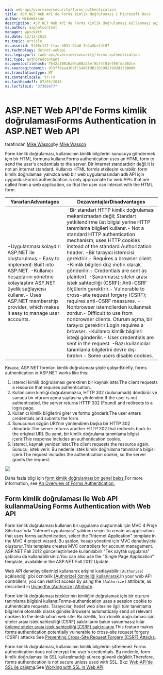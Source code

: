 ```yaml
---
uid: web-api/overview/security/forms-authentication
title: ASP.NET Web API'de Forms kimlik doğrulaması | Microsoft Docs
author: MikeWasson
description: ASP.NET Web API'de Forms kimlik doğrulaması kullanmayı açıklar.
ms.author: aspnetcontent
manager: wpickett
ms.date: 12/12/2012
ms.topic: article
ms.assetid: 9f06c1f2-ffaa-4831-94a0-2e4a3befdf07
ms.technology: dotnet-webapi
msc.legacyurl: /web-api/overview/security/forms-authentication
msc.type: authoredcontent
ms.openlocfilehash: 7642a30816a04a88a25ef8bf4f01e766fda362ce
ms.sourcegitcommit: 953ff9ea4369f154d6fd0239599279ddd3280009
ms.translationtype: MT
ms.contentlocale: tr-TR
ms.lasthandoff: 07/03/2018
ms.locfileid: "37365077"
---
```

<a name="forms-authentication-in-aspnet-web-api"></a><span data-ttu-id="e5b63-103">ASP.NET Web API'de Forms kimlik doğrulaması</span><span class="sxs-lookup"><span data-stu-id="e5b63-103">Forms Authentication in ASP.NET Web API</span></span>
====================
<span data-ttu-id="e5b63-104">tarafından [Mike Wasson](https://github.com/MikeWasson)</span><span class="sxs-lookup"><span data-stu-id="e5b63-104">by [Mike Wasson](https://github.com/MikeWasson)</span></span>

<span data-ttu-id="e5b63-105">Form kimlik doğrulaması, kullanıcının kimlik bilgilerini sunucuya göndermek için bir HTML formuna kullanır.</span><span class="sxs-lookup"><span data-stu-id="e5b63-105">Forms authentication uses an HTML form to send the user's credentials to the server.</span></span> <span data-ttu-id="e5b63-106">Bir Internet standardıdır değil.</span><span class="sxs-lookup"><span data-stu-id="e5b63-106">It is not an Internet standard.</span></span> <span data-ttu-id="e5b63-107">Kullanıcı HTML formla etkileşim kurabilir, form kimlik doğrulaması yalnızca web bir web uygulamasından adlı API için uygundur.</span><span class="sxs-lookup"><span data-stu-id="e5b63-107">Forms authentication is only appropriate for web APIs that are called from a web application, so that the user can interact with the HTML form.</span></span>

| <span data-ttu-id="e5b63-108">Yararları</span><span class="sxs-lookup"><span data-stu-id="e5b63-108">Advantages</span></span> | <span data-ttu-id="e5b63-109">Dezavantajlar</span><span class="sxs-lookup"><span data-stu-id="e5b63-109">Disadvantages</span></span> |
| --- | --- |
| <span data-ttu-id="e5b63-110">-Uygulanması kolaydır: ASP.NET ile oluşturulmuş.</span><span class="sxs-lookup"><span data-stu-id="e5b63-110">- Easy to implement: Built into ASP.NET.</span></span> <span data-ttu-id="e5b63-111">-Kullanıcı hesaplarını yönetme kolaylaştırır ASP.NET üyelik sağlayıcısı kullanır.</span><span class="sxs-lookup"><span data-stu-id="e5b63-111">- Uses ASP.NET membership provider, which makes it easy to manage user accounts.</span></span> | <span data-ttu-id="e5b63-112">-Bir standart HTTP kimlik doğrulaması mekanizmadan değil; Standart yetkilendirme üst bilgisi yerine HTTP tanımlama bilgileri kullanır.</span><span class="sxs-lookup"><span data-stu-id="e5b63-112">- Not a standard HTTP authentication mechanism; uses HTTP cookies instead of the standard Authorization header.</span></span> <span data-ttu-id="e5b63-113">-Bir tarayıcı istemcisi gerektirir.</span><span class="sxs-lookup"><span data-stu-id="e5b63-113">- Requires a browser client.</span></span> <span data-ttu-id="e5b63-114">-Kimlik bilgileri düz metin olarak gönderilir.</span><span class="sxs-lookup"><span data-stu-id="e5b63-114">- Credentials are sent as plaintext.</span></span> <span data-ttu-id="e5b63-115">-Savunmasız siteler arası istek sahteciliği (CSRF); Anti-CSRF ölçülerin gerektirir.</span><span class="sxs-lookup"><span data-stu-id="e5b63-115">- Vulnerable to cross-site request forgery (CSRF); requires anti-CSRF measures.</span></span> <span data-ttu-id="e5b63-116">-Nonbrowser istemcilerden kullanmak zordur.</span><span class="sxs-lookup"><span data-stu-id="e5b63-116">- Difficult to use from nonbrowser clients.</span></span> <span data-ttu-id="e5b63-117">Oturum açma, bir tarayıcı gerektirir.</span><span class="sxs-lookup"><span data-stu-id="e5b63-117">Login requires a browser.</span></span> <span data-ttu-id="e5b63-118">-Kullanıcı kimlik bilgileri isteği gönderilir.</span><span class="sxs-lookup"><span data-stu-id="e5b63-118">- User credentials are sent in the request.</span></span> <span data-ttu-id="e5b63-119">-Bazı kullanıcılar tanımlama bilgilerini devre dışı bırakın.</span><span class="sxs-lookup"><span data-stu-id="e5b63-119">- Some users disable cookies.</span></span> |

<span data-ttu-id="e5b63-120">Kısaca, ASP.NET formları kimlik doğrulaması şöyle çalışır:</span><span class="sxs-lookup"><span data-stu-id="e5b63-120">Briefly, forms authentication in ASP.NET works like this:</span></span>

1. <span data-ttu-id="e5b63-121">İstemci kimlik doğrulaması gerektiren bir kaynak ister.</span><span class="sxs-lookup"><span data-stu-id="e5b63-121">The client requests a resource that requires authentication.</span></span>
2. <span data-ttu-id="e5b63-122">Kullanıcının kimliği doğrulanmazsa, HTTP 302 (bulunamadı) döndürür ve sunucu bir oturum açma sayfasına yönlendirir.</span><span class="sxs-lookup"><span data-stu-id="e5b63-122">If the user is not authenticated, the server returns HTTP 302 (Found) and redirects to a login page.</span></span>
3. <span data-ttu-id="e5b63-123">Kullanıcı kimlik bilgilerini girer ve formu gönderir.</span><span class="sxs-lookup"><span data-stu-id="e5b63-123">The user enters credentials and submits the form.</span></span>
4. <span data-ttu-id="e5b63-124">Sunucunun özgün URI'nin yönlendiren başka bir HTTP 302 döndürür.</span><span class="sxs-lookup"><span data-stu-id="e5b63-124">The server returns another HTTP 302 that redirects back to the original URI.</span></span> <span data-ttu-id="e5b63-125">Bu yanıt, bir kimlik doğrulama tanımlama bilgisi içerir.</span><span class="sxs-lookup"><span data-stu-id="e5b63-125">This response includes an authentication cookie.</span></span>
5. <span data-ttu-id="e5b63-126">İstemci, kaynak yeniden ister.</span><span class="sxs-lookup"><span data-stu-id="e5b63-126">The client requests the resource again.</span></span> <span data-ttu-id="e5b63-127">Sunucu, istek verir. Bu nedenle istek kimlik doğrulama tanımlama bilgisi içerir.</span><span class="sxs-lookup"><span data-stu-id="e5b63-127">The request includes the authentication cookie, so the server grants the request.</span></span>

![](forms-authentication/_static/image1.png)

<span data-ttu-id="e5b63-128">Daha fazla bilgi için [form kimlik doğrulaması bir genel bakış.](../../../web-forms/overview/older-versions-security/introduction/an-overview-of-forms-authentication-cs.md)</span><span class="sxs-lookup"><span data-stu-id="e5b63-128">For more information, see [An Overview of Forms Authentication.](../../../web-forms/overview/older-versions-security/introduction/an-overview-of-forms-authentication-cs.md)</span></span>

## <a name="using-forms-authentication-with-web-api"></a><span data-ttu-id="e5b63-129">Form kimlik doğrulaması ile Web API kullanma</span><span class="sxs-lookup"><span data-stu-id="e5b63-129">Using Forms Authentication with Web API</span></span>

<span data-ttu-id="e5b63-130">Form kimlik doğrulaması kullanan bir uygulama oluşturmak için MVC 4 Proje Sihirbazı'nda "Internet uygulaması" şablonu seçin.</span><span class="sxs-lookup"><span data-stu-id="e5b63-130">To create an application that uses forms authentication, select the "Internet Application" template in the MVC 4 project wizard.</span></span> <span data-ttu-id="e5b63-131">Bu şablon, hesap yönetimi için MVC denetleyicisi oluşturur.</span><span class="sxs-lookup"><span data-stu-id="e5b63-131">This template creates MVC controllers for account management.</span></span> <span data-ttu-id="e5b63-132">ASP.NET Fall 2012 güncelleştirmede kullanılabilir "Tek sayfalı uygulama" şablonu da kullanabilirsiniz.</span><span class="sxs-lookup"><span data-stu-id="e5b63-132">You can also use the "Single Page Application" template, available in the ASP.NET Fall 2012 Update.</span></span>

<span data-ttu-id="e5b63-133">Web API denetleyicilerinizi kullanarak erişimi kısıtlayabilir `[Authorize]` açıklandığı gibi öznitelik [[Authorize] özniteliği kullanılarak](authentication-and-authorization-in-aspnet-web-api.md#auth3).</span><span class="sxs-lookup"><span data-stu-id="e5b63-133">In your web API controllers, you can restrict access by using the `[Authorize]` attribute, as described in [Using the [Authorize] Attribute](authentication-and-authorization-in-aspnet-web-api.md#auth3).</span></span>

<span data-ttu-id="e5b63-134">Form kimlik doğrulaması isteklerinin kimliğini doğrulamak için bir oturum tanımlama bilgisini kullanır.</span><span class="sxs-lookup"><span data-stu-id="e5b63-134">Forms-authentication uses a session cookie to authenticate requests.</span></span> <span data-ttu-id="e5b63-135">Tarayıcılar, hedef web sitesine ilgili tüm tanımlama bilgilerini otomatik olarak gönder.</span><span class="sxs-lookup"><span data-stu-id="e5b63-135">Browsers automatically send all relevant cookies to the destination web site.</span></span> <span data-ttu-id="e5b63-136">Bu özellik, form kimlik doğrulaması için siteler arası istek sahteciliği (CSRF) saldırılarını bakın savunmasız kılar [önleme siteler arası istek sahteciliği (CSRF) saldırılarını](preventing-cross-site-request-forgery-csrf-attacks.md).</span><span class="sxs-lookup"><span data-stu-id="e5b63-136">This feature makes forms authentication potentially vulnerable to cross-site request forgery (CSRF) attacks See [Preventing Cross-Site Request Forgery (CSRF) Attacks](preventing-cross-site-request-forgery-csrf-attacks.md).</span></span>

<span data-ttu-id="e5b63-137">Form kimlik doğrulaması, kullanıcının kimlik bilgilerini şifrelemez.</span><span class="sxs-lookup"><span data-stu-id="e5b63-137">Forms authentication does not encrypt the user's credentials.</span></span> <span data-ttu-id="e5b63-138">Bu nedenle, form kimlik doğrulaması ile SSL kullanılmadığı sürece güvenli değildir.</span><span class="sxs-lookup"><span data-stu-id="e5b63-138">Therefore, forms authentication is not secure unless used with SSL.</span></span> <span data-ttu-id="e5b63-139">Bkz: [Web API'de SSL ile çalışma](working-with-ssl-in-web-api.md).</span><span class="sxs-lookup"><span data-stu-id="e5b63-139">See [Working with SSL in Web API](working-with-ssl-in-web-api.md).</span></span>
